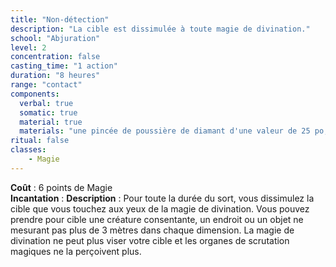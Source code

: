 ```yaml
---
title: "Non-détection"
description: "La cible est dissimulée à toute magie de divination."
school: "Abjuration"
level: 2
concentration: false
casting_time: "1 action"
duration: "8 heures"
range: "contact"
components:
  verbal: true
  somatic: true
  material: true
  materials: "une pincée de poussière de diamant d'une valeur de 25 po, que le sort consume une fois saupoudrée sur la cible"
ritual: false
classes:
    - Magie
---
```

**Coût** : 6 points de Magie    
**Incantation** : 
**Description** : Pour toute la durée du sort, vous dissimulez la cible que vous touchez aux yeux de la magie de divination. Vous pouvez prendre pour cible une créature consentante, un endroit ou un objet ne mesurant pas plus de 3 mètres dans chaque dimension. La magie de divination ne peut plus viser votre cible et les organes de scrutation magiques ne la perçoivent plus.
